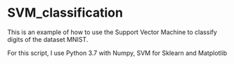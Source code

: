 # SVM_classification

This is an example of how to use the Support Vector Machine to classify digits of the dataset MNIST. 

For this script, I use Python 3.7 with Numpy, SVM for Sklearn and Matplotlib
